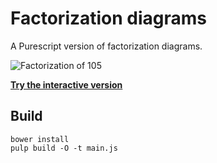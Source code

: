 # Factorization diagrams

A Purescript version of factorization diagrams.

![Factorization of 105](http://i.imgur.com/bqm4kOO.png)

**[Try the interactive version](https://david-peter.de/factorization-diagrams)**

## Build

```
bower install
pulp build -O -t main.js
```
